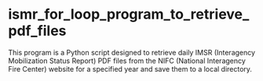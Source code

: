 # ismr_for_loop_program_to_retrieve_pdf_files
This program is a Python script designed to retrieve daily IMSR (Interagency Mobilization Status Report) PDF files from the NIFC (National Interagency Fire Center) website for a specified year and save them to a local directory. 
